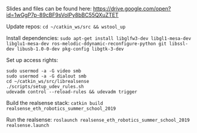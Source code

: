 Slides and files can be found here:
https://drive.google.com/open?id=1wGgP7p-89cBF9sVolPy8bBC55QXuZTET

Update repos:
`cd ~/catkin_ws/src && wstool_up`

Install dependencies: `sudo apt-get install libglfw3-dev libgl1-mesa-dev libglu1-mesa-dev ros-melodic-ddynamic-reconfigure-python git libssl-dev libusb-1.0-0-dev pkg-config libgtk-3-dev`

Set up access rights:
```
sudo usermod -a -G video smb
sudo usermod -a -G dialout smb
cd ~/catkin_ws/src/librealsense
./scripts/setup_udev_rules.sh
udevadm control --reload-rules && udevadm trigger
```

Build the realsense stack:
`catkin build realsense_eth_robotics_summer_school_2019`

Run the realsense:
`roslaunch realsense_eth_robotics_summer_school_2019 realsense.launch`
